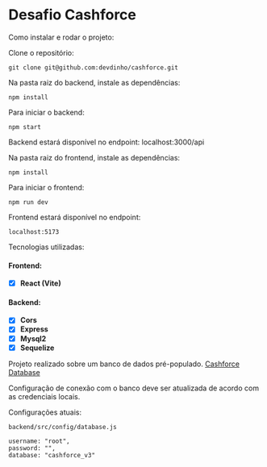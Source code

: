 # Desafio Cashforce

Como instalar e rodar o projeto:

  Clone o repositório:
    
    git clone git@github.com:devdinho/cashforce.git

  Na pasta raiz do backend, instale as dependências:

    npm install
  
  Para iniciar o backend:
  
    npm start
  
  Backend estará disponível no endpoint: localhost:3000/api

  Na pasta raiz do frontend, instale as dependências:
  
    npm install
  
  Para iniciar o frontend:

    npm run dev
  
  Frontend estará disponível no endpoint: 

    localhost:5173

Tecnologias utilizadas:

  #### Frontend:

  - [x] **React (Vite)**
  
  #### Backend:

  - [x] **Cors**
  - [x] **Express**
  - [x] **Mysql2**
  - [x] **Sequelize**

Projeto realizado sobre um banco de dados pré-populado.
[Cashforce Database](https://gist.githubusercontent.com/Allan96/a3538e88600559587155a01b0330124e/raw/c7ad85e464dca320fbf54b5e84fb1dd79a888511/teste.sql)

Configuração de conexão com o banco deve ser atualizada de acordo com as credenciais locais.

Configurações atuais:

    backend/src/config/database.js

    username: "root",
    password: "",
    database: "cashforce_v3"
